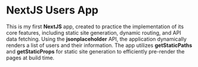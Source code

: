 # NextJS Users App

This is my first **NextJS** app, created to practice the implementation of its core features, including static site generation, dynamic routing, and API data fetching. Using the **jsonplaceholder** API, the application dynamically renders a list of users and their information. The app utilizes **getStaticPaths** and **getStaticProps** for static site generation to efficiently pre-render the pages at build time.
